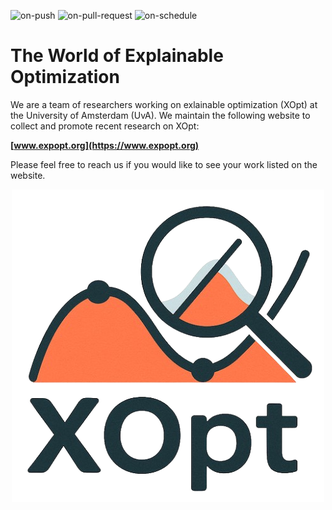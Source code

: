 
  ![on-push](../../actions/workflows/on-push.yaml/badge.svg)
  ![on-pull-request](../../actions/workflows/on-pull-request.yaml/badge.svg)
  ![on-schedule](../../actions/workflows/on-schedule.yaml/badge.svg)

# The World of Explainable Optimization

We are a team of researchers working on exlainable optimization (XOpt) at the University of Amsterdam (UvA). We maintain the following website to collect and promote recent research on XOpt:

**[www.expopt.org](https://www.expopt.org)**

Please feel free to reach us if you would like to see your work listed on the website.

<p align="center">
  <img src="images/logo_full_transparent.png" />
</p>